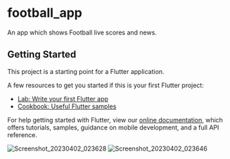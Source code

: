 # football_app

An app which shows Football live scores and news. 

## Getting Started

This project is a starting point for a Flutter application.

A few resources to get you started if this is your first Flutter project:

- [Lab: Write your first Flutter app](https://flutter.dev/docs/get-started/codelab)
- [Cookbook: Useful Flutter samples](https://flutter.dev/docs/cookbook)

For help getting started with Flutter, view our
[online documentation](https://flutter.dev/docs), which offers tutorials,
samples, guidance on mobile development, and a full API reference.

![Screenshot_20230402_023628](https://user-images.githubusercontent.com/80113993/229314055-dcd49dba-daa4-490d-a5f7-e48194099d52.jpg)
![Screenshot_20230402_023646](https://user-images.githubusercontent.com/80113993/229314057-e2f1ab3b-326d-4454-b363-1c44e7ddbee0.jpg)
